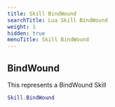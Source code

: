```yaml
---
title: Skill BindWound
searchTitle: Lua Skill BindWound
weight: 1
hidden: true
menuTitle: Skill BindWound
---
```

## BindWound

This represents a BindWound Skill
```lua
Skill.BindWound
```